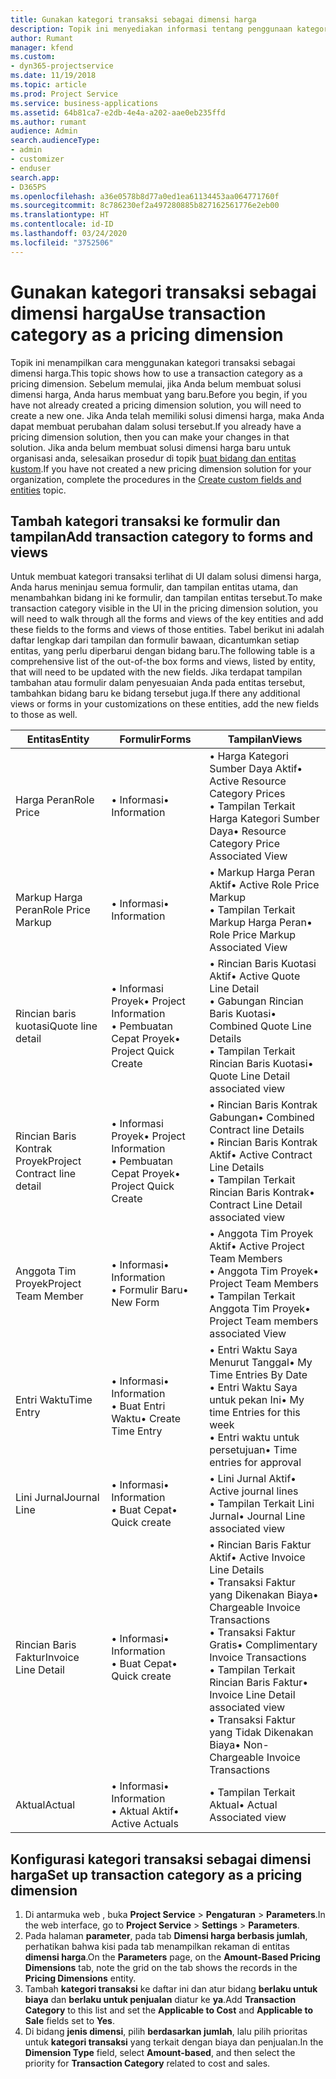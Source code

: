 ```yaml
---
title: Gunakan kategori transaksi sebagai dimensi harga
description: Topik ini menyediakan informasi tentang penggunaan kategori transaksi sebagai dimensi harga.
author: Rumant
manager: kfend
ms.custom:
- dyn365-projectservice
ms.date: 11/19/2018
ms.topic: article
ms.prod: Project Service
ms.service: business-applications
ms.assetid: 64b81ca7-e2db-4e4a-a202-aae0eb235ffd
ms.author: rumant
audience: Admin
search.audienceType:
- admin
- customizer
- enduser
search.app:
- D365PS
ms.openlocfilehash: a36e0578b8d77a0ed1ea61134453aa064771760f
ms.sourcegitcommit: 8c786230ef2a497280885b827162561776e2eb00
ms.translationtype: HT
ms.contentlocale: id-ID
ms.lasthandoff: 03/24/2020
ms.locfileid: "3752506"
---
```

# <a name="use-transaction-category-as-a-pricing-dimension"></a><span data-ttu-id="4a305-103">Gunakan kategori transaksi sebagai dimensi harga</span><span class="sxs-lookup"><span data-stu-id="4a305-103">Use transaction category as a pricing dimension</span></span>
<span data-ttu-id="4a305-104">Topik ini menampilkan cara menggunakan kategori transaksi sebagai dimensi harga.</span><span class="sxs-lookup"><span data-stu-id="4a305-104">This topic shows how to use a transaction category as a pricing dimension.</span></span> <span data-ttu-id="4a305-105">Sebelum memulai, jika Anda belum membuat solusi dimensi harga, Anda harus membuat yang baru.</span><span class="sxs-lookup"><span data-stu-id="4a305-105">Before you begin, if you have not already created a pricing dimension solution, you will need to create a new one.</span></span> <span data-ttu-id="4a305-106">Jika Anda telah memiliki solusi dimensi harga, maka Anda dapat membuat perubahan dalam solusi tersebut.</span><span class="sxs-lookup"><span data-stu-id="4a305-106">If you already have a pricing dimension solution, then you can make your changes in that solution.</span></span> <span data-ttu-id="4a305-107">Jika anda belum membuat solusi dimensi harga baru untuk organisasi anda, selesaikan prosedur di topik [buat bidang dan entitas kustom](create-custom-fields-entities.md).</span><span class="sxs-lookup"><span data-stu-id="4a305-107">If you have not created a new pricing dimension solution for your organization, complete the procedures in the [Create custom fields and entities](create-custom-fields-entities.md) topic.</span></span>

## <a name="add-transaction-category-to-forms-and-views"></a><span data-ttu-id="4a305-108">Tambah kategori transaksi ke formulir dan tampilan</span><span class="sxs-lookup"><span data-stu-id="4a305-108">Add transaction category to forms and views</span></span>
<span data-ttu-id="4a305-109">Untuk membuat kategori transaksi terlihat di UI dalam solusi dimensi harga, Anda harus meninjau semua formulir, dan tampilan entitas utama, dan menambahkan bidang ini ke formulir, dan tampilan entitas tersebut.</span><span class="sxs-lookup"><span data-stu-id="4a305-109">To make transaction category visible in the UI in the pricing dimension solution, you will need to walk through all the forms and views of the key entities and add these fields to the forms and views of those entities.</span></span>
<span data-ttu-id="4a305-110">Tabel berikut ini adalah daftar lengkap dari tampilan dan formulir bawaan, dicantumkan setiap entitas, yang perlu diperbarui dengan bidang baru.</span><span class="sxs-lookup"><span data-stu-id="4a305-110">The following table is a comprehensive list of the out-of-the box forms and views, listed by entity, that will need to be updated with the new fields.</span></span> <span data-ttu-id="4a305-111">Jika terdapat tampilan tambahan atau formulir dalam penyesuaian Anda pada entitas tersebut, tambahkan bidang baru ke bidang tersebut juga.</span><span class="sxs-lookup"><span data-stu-id="4a305-111">If there any additional views or forms in your customizations on these entities, add the new fields to those as well.</span></span>

|  <span data-ttu-id="4a305-112">Entitas</span><span class="sxs-lookup"><span data-stu-id="4a305-112">Entity</span></span>        | <span data-ttu-id="4a305-113">Formulir</span><span class="sxs-lookup"><span data-stu-id="4a305-113">Forms</span></span>     |<span data-ttu-id="4a305-114">Tampilan</span><span class="sxs-lookup"><span data-stu-id="4a305-114">Views</span></span>        |
| ------------------------------|---------------------------------|----------------------------------|
|  <span data-ttu-id="4a305-115">Harga Peran</span><span class="sxs-lookup"><span data-stu-id="4a305-115">Role Price</span></span>|<span data-ttu-id="4a305-116">• Informasi</span><span class="sxs-lookup"><span data-stu-id="4a305-116">• Information</span></span> |<span data-ttu-id="4a305-117">• Harga Kategori Sumber Daya Aktif</span><span class="sxs-lookup"><span data-stu-id="4a305-117">• Active Resource Category Prices</span></span><br> <span data-ttu-id="4a305-118">• Tampilan Terkait Harga Kategori Sumber Daya</span><span class="sxs-lookup"><span data-stu-id="4a305-118">• Resource Category Price Associated View</span></span>|
|  <span data-ttu-id="4a305-119">Markup Harga Peran</span><span class="sxs-lookup"><span data-stu-id="4a305-119">Role Price Markup</span></span>|<span data-ttu-id="4a305-120">• Informasi</span><span class="sxs-lookup"><span data-stu-id="4a305-120">• Information</span></span>|<span data-ttu-id="4a305-121">• Markup Harga Peran Aktif</span><span class="sxs-lookup"><span data-stu-id="4a305-121">• Active Role Price Markup</span></span><br><span data-ttu-id="4a305-122">• Tampilan Terkait Markup Harga Peran</span><span class="sxs-lookup"><span data-stu-id="4a305-122">• Role Price Markup Associated View</span></span>|
|  <span data-ttu-id="4a305-123">Rincian baris kuotasi</span><span class="sxs-lookup"><span data-stu-id="4a305-123">Quote line detail</span></span>|<span data-ttu-id="4a305-124">• Informasi Proyek</span><span class="sxs-lookup"><span data-stu-id="4a305-124">• Project Information</span></span><br><span data-ttu-id="4a305-125">• Pembuatan Cepat Proyek</span><span class="sxs-lookup"><span data-stu-id="4a305-125">• Project Quick Create</span></span>|<span data-ttu-id="4a305-126">• Rincian Baris Kuotasi Aktif</span><span class="sxs-lookup"><span data-stu-id="4a305-126">• Active Quote Line Detail</span></span><br><span data-ttu-id="4a305-127">• Gabungan Rincian Baris Kuotasi</span><span class="sxs-lookup"><span data-stu-id="4a305-127">• Combined Quote Line Details</span></span><br><span data-ttu-id="4a305-128">• Tampilan Terkait Rincian Baris Kuotasi</span><span class="sxs-lookup"><span data-stu-id="4a305-128">• Quote Line Detail associated view</span></span>|
|  <span data-ttu-id="4a305-129">Rincian Baris Kontrak Proyek</span><span class="sxs-lookup"><span data-stu-id="4a305-129">Project Contract line detail</span></span>|<span data-ttu-id="4a305-130">• Informasi Proyek</span><span class="sxs-lookup"><span data-stu-id="4a305-130">• Project Information</span></span><br><span data-ttu-id="4a305-131">• Pembuatan Cepat Proyek</span><span class="sxs-lookup"><span data-stu-id="4a305-131">• Project Quick Create</span></span>|<span data-ttu-id="4a305-132">• Rincian Baris Kontrak Gabungan</span><span class="sxs-lookup"><span data-stu-id="4a305-132">• Combined Contract line Details</span></span><br><span data-ttu-id="4a305-133">• Rincian Baris Kontrak Aktif</span><span class="sxs-lookup"><span data-stu-id="4a305-133">• Active Contract Line Details</span></span><br><span data-ttu-id="4a305-134">• Tampilan Terkait Rincian Baris Kontrak</span><span class="sxs-lookup"><span data-stu-id="4a305-134">• Contract Line Detail associated view</span></span>|
|  <span data-ttu-id="4a305-135">Anggota Tim Proyek</span><span class="sxs-lookup"><span data-stu-id="4a305-135">Project Team Member</span></span>|<span data-ttu-id="4a305-136">• Informasi</span><span class="sxs-lookup"><span data-stu-id="4a305-136">• Information</span></span><br><span data-ttu-id="4a305-137">• Formulir Baru</span><span class="sxs-lookup"><span data-stu-id="4a305-137">• New Form</span></span>|<span data-ttu-id="4a305-138">• Anggota Tim Proyek Aktif</span><span class="sxs-lookup"><span data-stu-id="4a305-138">• Active Project Team Members</span></span><br><span data-ttu-id="4a305-139">• Anggota Tim Proyek</span><span class="sxs-lookup"><span data-stu-id="4a305-139">• Project Team Members</span></span><br><span data-ttu-id="4a305-140">• Tampilan Terkait Anggota Tim Proyek</span><span class="sxs-lookup"><span data-stu-id="4a305-140">• Project Team members associated View</span></span>|
|  <span data-ttu-id="4a305-141">Entri Waktu</span><span class="sxs-lookup"><span data-stu-id="4a305-141">Time Entry</span></span>|<span data-ttu-id="4a305-142">• Informasi</span><span class="sxs-lookup"><span data-stu-id="4a305-142">• Information</span></span><br><span data-ttu-id="4a305-143">• Buat Entri Waktu</span><span class="sxs-lookup"><span data-stu-id="4a305-143">• Create Time Entry</span></span>|<span data-ttu-id="4a305-144">• Entri Waktu Saya Menurut Tanggal</span><span class="sxs-lookup"><span data-stu-id="4a305-144">• My Time Entries By Date</span></span><br><span data-ttu-id="4a305-145">• Entri Waktu Saya untuk pekan Ini</span><span class="sxs-lookup"><span data-stu-id="4a305-145">• My time Entries for this week</span></span><br><span data-ttu-id="4a305-146">• Entri waktu untuk persetujuan</span><span class="sxs-lookup"><span data-stu-id="4a305-146">• Time entries for approval</span></span>|
|  <span data-ttu-id="4a305-147">Lini Jurnal</span><span class="sxs-lookup"><span data-stu-id="4a305-147">Journal Line</span></span>|<span data-ttu-id="4a305-148">• Informasi</span><span class="sxs-lookup"><span data-stu-id="4a305-148">• Information</span></span><br><span data-ttu-id="4a305-149">• Buat Cepat</span><span class="sxs-lookup"><span data-stu-id="4a305-149">• Quick create</span></span>|<span data-ttu-id="4a305-150">• Lini Jurnal Aktif</span><span class="sxs-lookup"><span data-stu-id="4a305-150">• Active journal lines</span></span><br><span data-ttu-id="4a305-151">• Tampilan Terkait Lini Jurnal</span><span class="sxs-lookup"><span data-stu-id="4a305-151">• Journal Line associated view</span></span>|
|  <span data-ttu-id="4a305-152">Rincian Baris Faktur</span><span class="sxs-lookup"><span data-stu-id="4a305-152">Invoice Line Detail</span></span>|<span data-ttu-id="4a305-153">• Informasi</span><span class="sxs-lookup"><span data-stu-id="4a305-153">• Information</span></span><br><span data-ttu-id="4a305-154">• Buat Cepat</span><span class="sxs-lookup"><span data-stu-id="4a305-154">• Quick create</span></span>|<span data-ttu-id="4a305-155">• Rincian Baris Faktur Aktif</span><span class="sxs-lookup"><span data-stu-id="4a305-155">• Active Invoice Line Details</span></span><br><span data-ttu-id="4a305-156">• Transaksi Faktur yang Dikenakan Biaya</span><span class="sxs-lookup"><span data-stu-id="4a305-156">• Chargeable Invoice Transactions</span></span><br><span data-ttu-id="4a305-157">• Transaksi Faktur Gratis</span><span class="sxs-lookup"><span data-stu-id="4a305-157">• Complimentary Invoice Transactions</span></span><br><span data-ttu-id="4a305-158">• Tampilan Terkait Rincian Baris Faktur</span><span class="sxs-lookup"><span data-stu-id="4a305-158">• Invoice Line Detail associated view</span></span><br><span data-ttu-id="4a305-159">• Transaksi Faktur yang Tidak Dikenakan Biaya</span><span class="sxs-lookup"><span data-stu-id="4a305-159">• Non-Chargeable Invoice Transactions</span></span>|
|  <span data-ttu-id="4a305-160">Aktual</span><span class="sxs-lookup"><span data-stu-id="4a305-160">Actual</span></span>|<span data-ttu-id="4a305-161">• Informasi</span><span class="sxs-lookup"><span data-stu-id="4a305-161">• Information</span></span><br><span data-ttu-id="4a305-162">• Aktual Aktif</span><span class="sxs-lookup"><span data-stu-id="4a305-162">• Active Actuals</span></span>|<span data-ttu-id="4a305-163">• Tampilan Terkait Aktual</span><span class="sxs-lookup"><span data-stu-id="4a305-163">• Actual Associated view</span></span>|

## <a name="set-up-transaction-category-as-a-pricing-dimension"></a><span data-ttu-id="4a305-164">Konfigurasi kategori transaksi sebagai dimensi harga</span><span class="sxs-lookup"><span data-stu-id="4a305-164">Set up transaction category as a pricing dimension</span></span>

1. <span data-ttu-id="4a305-165">Di antarmuka web , buka **Project Service** > **Pengaturan** > **Parameters**.</span><span class="sxs-lookup"><span data-stu-id="4a305-165">In the web interface, go to **Project Service** > **Settings** > **Parameters**.</span></span> 
2. <span data-ttu-id="4a305-166">Pada halaman **parameter**, pada tab **Dimensi harga berbasis jumlah**, perhatikan bahwa kisi pada tab menampilkan rekaman di entitas **dimensi harga**.</span><span class="sxs-lookup"><span data-stu-id="4a305-166">On the **Parameters** page, on the **Amount-Based Pricing Dimensions** tab, note the grid on the tab shows the records in the **Pricing Dimensions** entity.</span></span>
3. <span data-ttu-id="4a305-167">Tambah **kategori transaksi** ke daftar ini dan atur bidang **berlaku untuk biaya** dan **berlaku untuk penjualan** diatur ke **ya**.</span><span class="sxs-lookup"><span data-stu-id="4a305-167">Add **Transaction Category** to this list and set the **Applicable to Cost** and **Applicable to Sale** fields set to **Yes**.</span></span>
4. <span data-ttu-id="4a305-168">Di bidang **jenis dimensi**, pilih **berdasarkan jumlah**, lalu pilih prioritas untuk **kategori transaksi** yang terkait dengan biaya dan penjualan.</span><span class="sxs-lookup"><span data-stu-id="4a305-168">In the **Dimension Type** field, select **Amount-based**, and then select the priority for **Transaction Category** related to cost and sales.</span></span>
